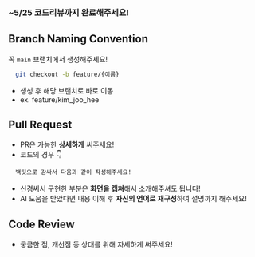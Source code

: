 ### ~5/25 코드리뷰까지 완료해주세요!
## Branch Naming Convention

꼭 `main` 브랜치에서 생성해주세요!

```bash
  git checkout -b feature/{이름}
```

- 생성 후 해당 브랜치로 바로 이동
- ex. feature/kim_joo_hee

## Pull Request

- PR은 가능한 **상세하게** 써주세요!
- 코드의 경우 👇
```bash
  백팃으로 감싸서 다음과 같이 작성해주세요!
```
- 신경써서 구현한 부분은 **화면을 캡쳐**해서 소개해주셔도 됩니다!
- AI 도움을 받았다면 내용 이해 후 **자신의 언어로 재구성**하여 설명까지 해주세요!

## Code Review

- 궁금한 점, 개선점 등 상대를 위해 자세하게 써주세요!

